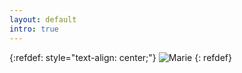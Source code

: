 ```yaml
---
layout: default
intro: true
---
```


{:refdef: style="text-align: center;"}
![Marie]({{Marie}}/marie/assets/img/us.png)
{: refdef}
